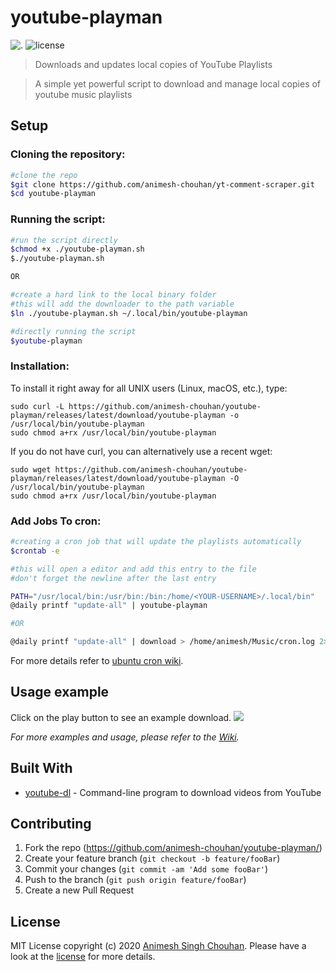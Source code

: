 # youtube-playman

![.](https://img.shields.io/badge/platforms-linux--64-lightgrey.svg)
![license](https://img.shields.io/github/license/animesh-chouhan/youtube-playman)

>Downloads and updates local copies of YouTube Playlists 

>A simple yet powerful script to download and manage local copies of youtube music playlists

## Setup

### Cloning the repository:
```sh
#clone the repo
$git clone https://github.com/animesh-chouhan/yt-comment-scraper.git
$cd youtube-playman
```
### Running the script:

```sh
#run the script directly
$chmod +x ./youtube-playman.sh
$./youtube-playman.sh

OR

#create a hard link to the local binary folder
#this will add the downloader to the path variable 
$ln ./youtube-playman.sh ~/.local/bin/youtube-playman

#directly running the script
$youtube-playman

```
### Installation:

To install it right away for all UNIX users (Linux, macOS, etc.), type:

    sudo curl -L https://github.com/animesh-chouhan/youtube-playman/releases/latest/download/youtube-playman -o /usr/local/bin/youtube-playman
    sudo chmod a+rx /usr/local/bin/youtube-playman

If you do not have curl, you can alternatively use a recent wget:

    sudo wget https://github.com/animesh-chouhan/youtube-playman/releases/latest/download/youtube-playman -O /usr/local/bin/youtube-playman
    sudo chmod a+rx /usr/local/bin/youtube-playman

### Add Jobs To cron:

```sh
#creating a cron job that will update the playlists automatically
$crontab -e

#this will open a editor and add this entry to the file
#don't forget the newline after the last entry

PATH="/usr/local/bin:/usr/bin:/bin:/home/<YOUR-USERNAME>/.local/bin"
@daily printf "update-all" | youtube-playman

#OR

@daily printf "update-all" | download > /home/animesh/Music/cron.log 2>&1;echo `date` >> /home/animesh/Music/cron.log

```
For more details refer to [ubuntu cron wiki](https://help.ubuntu.com/community/CronHowto).

## Usage example
Click on the play button to see an example download.
<a href="https://asciinema.org/a/bQgrwQfcFLtcuJpKMGEuq0Til?speed=2&preload=1&autoplay=1">
  <img src="https://asciinema.org/a/bQgrwQfcFLtcuJpKMGEuq0Til.png" max-width="1000px"/>
</a>

_For more examples and usage, please refer to the [Wiki][wiki]._


## Built With

* [youtube-dl](https://github.com/ytdl-org/youtube-dl) - Command-line program to download videos from YouTube



## Contributing

1. Fork the repo (<https://github.com/animesh-chouhan/youtube-playman/>)
2. Create your feature branch (`git checkout -b feature/fooBar`)
3. Commit your changes (`git commit -am 'Add some fooBar'`)
4. Push to the branch (`git push origin feature/fooBar`)
5. Create a new Pull Request

<!-- Markdown link & img dfn's -->
[license]: https://img.shields.io/github/license/animesh-chouhan/youtube-playman
[wiki]: https://github.com/animesh-chouhan/youtube-playman/wiki

## License
MIT License
copyright (c) 2020 [Animesh Singh Chouhan](https://github.com/animesh-chouhan). Please have a look at the [license](LICENSE) for more details.

